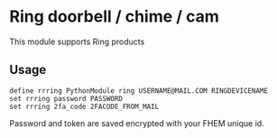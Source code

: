 
# Ring doorbell / chime / cam
This module supports Ring products

## Usage
```
define rrring PythonModule ring USERNAME@MAIL.COM RINGDEVICENAME
set rrring password PASSWORD
set rrring 2fa_code 2FACODE_FROM_MAIL
```

Password and token are saved encrypted with your FHEM unique id.